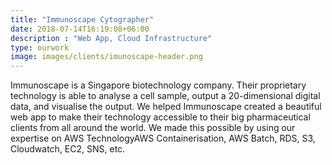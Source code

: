 ```yaml
---
title: "Immunoscape Cytographer"
date: 2018-07-14T16:19:08+06:00
description : "Web App, Cloud Infrastructure"
type: ourwork
image: images/clients/imunoscape-header.png
---
```


Immunoscape is a Singapore biotechnology company. Their proprietary technology is able to analyse a cell sample, output a 20-dimensional digital data, and visualise the output. 
We helped Immunoscape created a beautiful web app to make their technology accessible to their big pharmaceutical clients from all around the world. We made this possible by using our expertise on AWS TechnologyAWS Containerisation, AWS Batch, RDS, S3, Cloudwatch, EC2, SNS, etc.